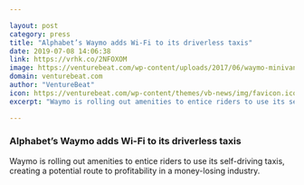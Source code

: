 ```yaml
---

layout: post
category: press
title: "Alphabet’s Waymo adds Wi-Fi to its driverless taxis"
date: 2019-07-08 14:06:38
link: https://vrhk.co/2NFOXOM
image: https://venturebeat.com/wp-content/uploads/2017/06/waymo-minivan.jpg?w=1200&strip=all
domain: venturebeat.com
author: "VentureBeat"
icon: https://venturebeat.com/wp-content/themes/vb-news/img/favicon.ico
excerpt: "Waymo is rolling out amenities to entice riders to use its self-driving taxis, creating a potential route to profitability in a money-losing industry."

---
```


### Alphabet’s Waymo adds Wi-Fi to its driverless taxis

Waymo is rolling out amenities to entice riders to use its self-driving taxis, creating a potential route to profitability in a money-losing industry.